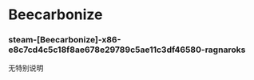# Beecarbonize

### steam-[Beecarbonize]-x86-e8c7cd4c5c18f8ae678e29789c5ae11c3df46580-ragnaroks
无特别说明